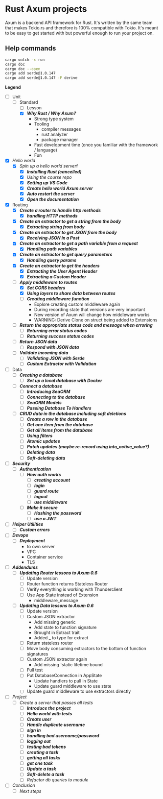 # Rust Axum projects

Axum is a backend API framework for Rust. It's written by the same team that makes Tokio.rs and therefore is 100% compatible with Tokio. It's meant to be easy to get started with but powerful enough to run your project on.

## Help commands
```bash
cargo watch -x run
cargo doc
cargo doc --open
cargo add serde@1.0.147
cargo add serde@1.0.147 -F derive
```


**Legend**

- [ ] Unit
  - [ ] Standard
    - [ ] Lesson
    - [x] ***Why Rust / Why Axum?***
      - Strong type system
      - Tooling
        - compiler messages
        - rust analyzer
        - package manager
      - Fast development time (once you familiar with the framework / language)
      - Fun
- [x] *Hello world*
  - [x] *Spin up a hello world server*f
    - [x] ***Installing Rust (cancelled)***
    - [x] *Using the course repo*
    - [x] ***Setting up VS Code***
    - [x] ***Create hello world Axum server***
    - [x] ***Auto restart the server***
    - [x] ***Open the documentation***
- [x] Routing
  - [x] ***Create a router to handle http methods***
    - [x] ***handling HTTP methods***
  - [x] ***Create an extractor to get a string from the body***
    - [x] ***Extracting string from body***
  - [x] ***Create an extractor to get JSON from the body***
    - [x] ***Receiving JSON in a Post***
  - [x] ***Create an extractor to get a path variable from a request***
    - [x] ***Handling path variables***
  - [x] ***Create an extractor to get query parameters***
    - [x] ***Handling query params***
  - [x] ***Create an extractor to get the headers***
    - [x] ***Extracting the User Agent Header***
    - [x] ***Extracting a Custom Header***
  - [ ] ***Apply middleware to routes***
    - [x] ***Set CORS headers***
    - [x] ***Using layers to share data between routes***
    - [ ] ***Creating middleware function***
      - Explore creating custom middleware again
      - During recording state that versions are very important
      - New version of Axum will change how middleware works
      - WARNING: Derive Clone on struct being added to Extensions
  - [ ] ***Return the appropriate status code and message when erroring***
    - [ ] ***Returning error status codes***
    - [ ] ***Returning success status codes***
  - [ ] ***Return JSON data***
    - [ ] ***Respond with JSON data***
  - [ ] ***Validate incoming data***
    - [ ] ***Validating JSON with Serde***
    - [ ] ***Custom Extractor with Validation***
- [ ] Data
  - [ ] ***Creating a database***
    - [ ] ***Set up a local database with Docker***
  - [ ] ***Connect a database***
    - [ ] ***Introducing SeaORM***
    - [ ] ***Connecting to the database***
    - [ ] ***SeaORM Models***
    - [ ] ***Passing Database To Handlers***
  - [ ] ***CRUD data in the database including soft deletions***
    - [ ] ***Create a row in the database***
    - [ ] ***Get one item from the database***
    - [ ] ***Get all items from the database***
    - [ ] ***Using filters***
    - [ ] ***Atomic updates***
    - [ ] ***Patch updates (maybe re-record using into_active_value?)***
    - [ ] ***Deleting data***
    - [ ] ***Soft-deleting data***
- [ ] ***Security***
  - [ ] ***Authentication***
    - [ ] ***How auth works***
      - [ ] ***creating account***
      - [ ] ***login***
      - [ ] ***guard route***
      - [ ] ***logout***
      - [ ] ***use middleware***
    - [ ] ***Make it secure***
      - [ ] ***Hashing the password***
      - [ ] ***use a JWT***
- [ ] ***Helper Utilities***
  - [ ] ***Custom errors***
- [ ] ***Devops***
  - [ ] ***Deployment***
    - to own server
    - VPC
    - Container service
    - TLS
- [ ] ***Addendums***
  - [ ] ***Updating Router lessons to Axum 0.6***
    - [ ] Update version
    - [ ] Router function returns Stateless Router
    - [ ] Verify everything is working with Thunderclient
    - [ ] Use App State instead of Extension
      - middleware_message
  - [ ] ***Updating Data lessons to Axum 0.6***
    - [ ] Update version
    - [ ] Custom JSON extractor
      - Add missing generic
      - Add state to function signature
      - Brought in Extract trait
      - Added _ to type for extract
    - [ ] Return stateless router
    - [ ] Move body consuming extractors to the bottom of function signatures
    - [ ] Custom JSON extractor again
      - Add missing 'static lifetime bound
    - [ ] Full test
    - [ ] Put DatabaseConnection in AppState
      - Update handlers to pull in State
      - Update guard middleware to use state
    - [ ] Update guard middleware to use extractors directly
- [ ] *Project*
  - [ ] *Create a server that passes all tests*
    - [ ] ***Introduce the project***
    - [ ] ***Hello world with tests***
    - [ ] ***Create user***
    - [ ] ***Handle duplicate username***
    - [ ] ***sign in***
    - [ ] ***handling bad username/password***
    - [ ] ***logging out***
    - [ ] ***testing bad tokens***
    - [ ] ***creating a task***
    - [ ] ***getting all tasks***
    - [ ] ***get one task***
    - [ ] ***Update a task***
    - [ ] ***Soft-delete a task***
    - [ ] *Refactor db queries to module*
- [ ] *Conclusion*
  - [ ] *Next steps*
